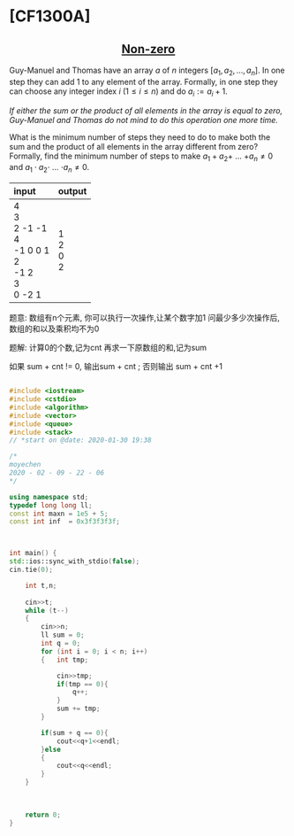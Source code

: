 # [CF1300A]


## <center>[Non-zero](https://codeforces.com/contest/1300/problem/A)</centet>
Guy-Manuel and Thomas have an array $a$ of $n$ integers [$a_1, a_2, \dots, a_n$]. In one step they can add $1$ to any element of the array. Formally, in one step they can choose any integer index $i$ ($1 \le i \le n$) and do $a_i := a_i + 1$.

_If either the sum or the product of all elements in the array is equal to zero, Guy-Manuel and Thomas do not mind to do this operation one more time._

What is the minimum number of steps they need to do to make both the sum and the product of all elements in the array different from zero? Formally, find the minimum number of steps to make $a_1 + a_2 +$ $\dots$ $+ a_n \ne 0$ and $a_1 \cdot a_2 \cdot$ $\dots$ $\cdot a_n \ne 0$.


|__input__|__output__|
|:--|--|
|4<br>3<br>2 -1 -1<br>4<br>-1 0 0 1<br>2<br>-1 2<br>3<br>0 -2 1<br>|1<br>2<br>0<br>2|




题意:
数组有n个元素,  你可以执行一次操作,让某个数字加1
问最少多少次操作后,  数组的和以及乘积均不为0

题解:
计算0的个数,记为cnt
再求一下原数组的和,记为sum

如果 sum + cnt != 0, 输出sum + cnt ;
否则输出 sum + cnt +1




```c++

#include <iostream>
#include <cstdio>
#include <algorithm>
#include <vector>
#include <queue>
#include <stack>
// *start on @date: 2020-01-30 19:38 

/*
moyechen
2020 - 02 - 09 - 22 - 06
*/

using namespace std;
typedef long long ll;
const int maxn = 1e5 + 5;
const int inf  = 0x3f3f3f3f;



int main() {
std::ios::sync_with_stdio(false);
cin.tie(0);

    int t,n;
   
    cin>>t;
    while (t--)
    {
        cin>>n;
        ll sum = 0;
        int q = 0;
        for (int i = 0; i < n; i++)
        {   int tmp;

            cin>>tmp;
            if(tmp == 0){
                q++;
            }
            sum += tmp;
        }

        if(sum + q == 0){
            cout<<q+1<<endl;
        }else
        {
            cout<<q<<endl;
        }
    }
    
    

    return 0;
}
```